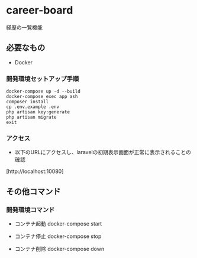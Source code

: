 # career-board
経歴の一覧機能

## 必要なもの

* Docker

### 開発環境セットアップ手順

```
docker-compose up -d --build
docker-compose exec app ash
composer install
cp .env.example .env
php artisan key:generate
php artisan migrate
exit
```

### アクセス
- 以下のURLにアクセスし、laravelの初期表示画面が正常に表示されることの確認

[http://localhost:10080]


## その他コマンド

### 開発環境コマンド

- コンテナ起動
docker-compose start

- コンテナ停止
docker-compose stop

- コンテナ削除
docker-compose down
